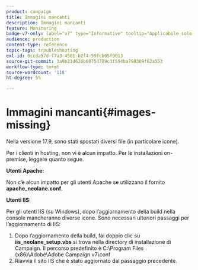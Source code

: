 ```yaml
---
product: campaign
title: Immagini mancanti
description: Immagini mancanti
feature: Monitoring
badge-v7-only: label="v7" type="Informative" tooltip="Applicabile solo a Campaign Classic v7"
audience: production
content-type: reference
topic-tags: troubleshooting
exl-id: 6ccda57d-f7a3-4501-b2f4-59fcb05f9013
source-git-commit: 3a9b21d626b60754789c3f594ba798309f62a553
workflow-type: tm+mt
source-wordcount: '118'
ht-degree: 5%

---
```


# Immagini mancanti{#images-missing}



Nella versione 17.9, sono stati spostati diversi file (in particolare icone).

Per i clienti in hosting, non vi è alcun impatto. Per le installazioni on-premise, leggere quanto segue.

**Utenti Apache:**

Non c’è alcun impatto per gli utenti Apache se utilizzano il fornito **apache_neolane.conf**.

**Utenti IIS:**

Per gli utenti IIS (su Windows), dopo l’aggiornamento della build nella console mancheranno diverse icone. Sono necessari ulteriori passaggi per l’aggiornamento di IIS:

1. Dopo l’aggiornamento della build, fai doppio clic su **iis_neolane_setup.vbs** si trova nella directory di installazione di Campaign. Il percorso predefinito è C:\Program Files (x86)\Adobe\Adobe Campaign v7\conf
1. Riavvia il sito IIS che è stato aggiornato dal passaggio precedente.
